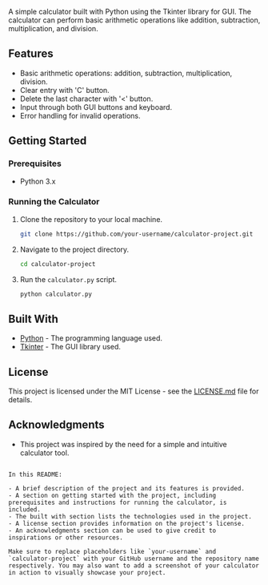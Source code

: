 
A simple calculator built with Python using the Tkinter library for GUI. The calculator can perform basic arithmetic operations like addition, subtraction, multiplication, and division.


## Features

- Basic arithmetic operations: addition, subtraction, multiplication, division.
- Clear entry with 'C' button.
- Delete the last character with '<' button.
- Input through both GUI buttons and keyboard.
- Error handling for invalid operations.

## Getting Started

### Prerequisites

- Python 3.x

### Running the Calculator

1. Clone the repository to your local machine.
   ```bash
   git clone https://github.com/your-username/calculator-project.git
   ```
2. Navigate to the project directory.
   ```bash
   cd calculator-project
   ```
3. Run the `calculator.py` script.
   ```bash
   python calculator.py
   ```

## Built With

- [Python](https://www.python.org/) - The programming language used.
- [Tkinter](https://docs.python.org/3/library/tkinter.html) - The GUI library used.

## License

This project is licensed under the MIT License - see the [LICENSE.md](LICENSE.md) file for details.

## Acknowledgments

- This project was inspired by the need for a simple and intuitive calculator tool.
```

In this README:

- A brief description of the project and its features is provided.
- A section on getting started with the project, including prerequisites and instructions for running the calculator, is included.
- The built with section lists the technologies used in the project.
- A license section provides information on the project's license.
- An acknowledgments section can be used to give credit to inspirations or other resources.

Make sure to replace placeholders like `your-username` and `calculator-project` with your GitHub username and the repository name respectively. You may also want to add a screenshot of your calculator in action to visually showcase your project.

